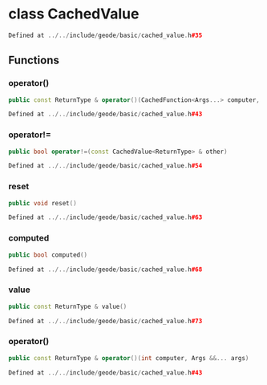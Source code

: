 # class CachedValue

```cpp
Defined at ../../include/geode/basic/cached_value.h#35
```

## Functions

### operator()

```cpp
public const ReturnType & operator()(CachedFunction<Args...> computer, Args &&... args)
```

```cpp
Defined at ../../include/geode/basic/cached_value.h#43
```

### operator!=

```cpp
public bool operator!=(const CachedValue<ReturnType> & other)
```

```cpp
Defined at ../../include/geode/basic/cached_value.h#54
```

### reset

```cpp
public void reset()
```

```cpp
Defined at ../../include/geode/basic/cached_value.h#63
```

### computed

```cpp
public bool computed()
```

```cpp
Defined at ../../include/geode/basic/cached_value.h#68
```

### value

```cpp
public const ReturnType & value()
```

```cpp
Defined at ../../include/geode/basic/cached_value.h#73
```

### operator()

```cpp
public const ReturnType & operator()(int computer, Args &&... args)
```

```cpp
Defined at ../../include/geode/basic/cached_value.h#43
```



